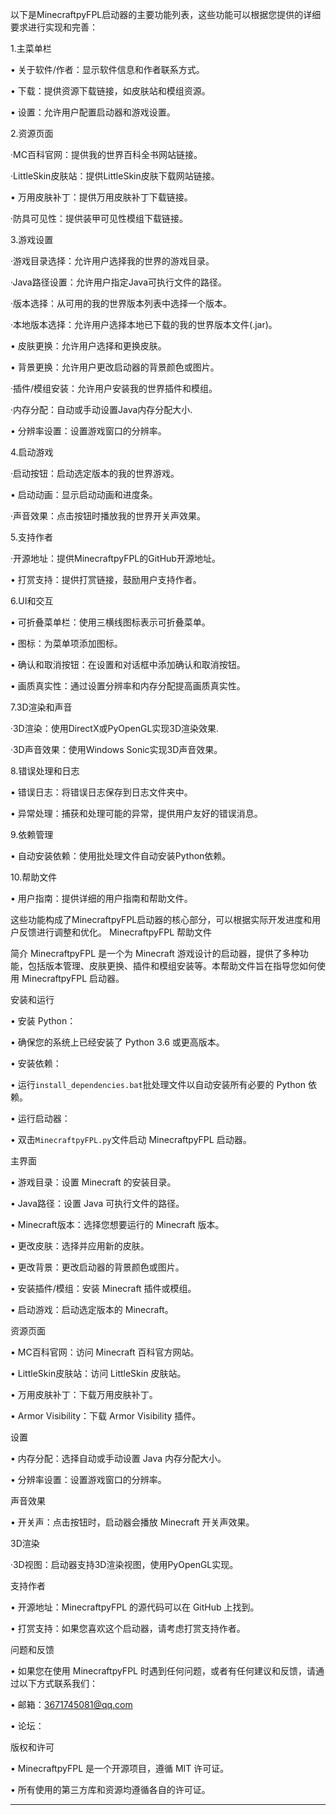以下是MinecraftpyFPL启动器的主要功能列表，这些功能可以根据您提供的详细要求进行实现和完善：


1.主菜单栏

• 关于软件/作者：显示软件信息和作者联系方式。

• 下载：提供资源下载链接，如皮肤站和模组资源。

• 设置：允许用户配置启动器和游戏设置。


2.资源页面

·MC百科官网：提供我的世界百科全书网站链接。

·LittleSkin皮肤站：提供LittleSkin皮肤下载网站链接。

• 万用皮肤补丁：提供万用皮肤补丁下载链接。

·防具可见性：提供装甲可见性模组下载链接。


3.游戏设置

·游戏目录选择：允许用户选择我的世界的游戏目录。

·Java路径设置：允许用户指定Java可执行文件的路径。

·版本选择：从可用的我的世界版本列表中选择一个版本。

·本地版本选择：允许用户选择本地已下载的我的世界版本文件(.jar)。

• 皮肤更换：允许用户选择和更换皮肤。

• 背景更换：允许用户更改启动器的背景颜色或图片。

·插件/模组安装：允许用户安装我的世界插件和模组。

·内存分配：自动或手动设置Java内存分配大小.

• 分辨率设置：设置游戏窗口的分辨率。


4.启动游戏

·启动按钮：启动选定版本的我的世界游戏。

• 启动动画：显示启动动画和进度条。

·声音效果：点击按钮时播放我的世界开关声效果。


5.支持作者

·开源地址：提供MinecraftpyFPL的GitHub开源地址。

• 打赏支持：提供打赏链接，鼓励用户支持作者。


6.UI和交互

• 可折叠菜单栏：使用三横线图标表示可折叠菜单。

• 图标：为菜单项添加图标。

• 确认和取消按钮：在设置和对话框中添加确认和取消按钮。

• 画质真实性：通过设置分辨率和内存分配提高画质真实性。


7.3D渲染和声音

·3D渲染：使用DirectX或PyOpenGL实现3D渲染效果.

·3D声音效果：使用Windows Sonic实现3D声音效果。


8.错误处理和日志

• 错误日志：将错误日志保存到日志文件夹中。

• 异常处理：捕获和处理可能的异常，提供用户友好的错误消息。


9.依赖管理

• 自动安装依赖：使用批处理文件自动安装Python依赖。


10.帮助文件

• 用户指南：提供详细的用户指南和帮助文件。

这些功能构成了MinecraftpyFPL启动器的核心部分，可以根据实际开发进度和用户反馈进行调整和优化。
MinecraftpyFPL 帮助文件


简介
MinecraftpyFPL 是一个为 Minecraft 游戏设计的启动器，提供了多种功能，包括版本管理、皮肤更换、插件和模组安装等。本帮助文件旨在指导您如何使用 MinecraftpyFPL 启动器。


安装和运行

• 安装 Python：

• 确保您的系统上已经安装了 Python 3.6 或更高版本。


• 安装依赖：

• 运行`install_dependencies.bat`批处理文件以自动安装所有必要的 Python 依赖。


• 运行启动器：

• 双击`MinecraftpyFPL.py`文件启动 MinecraftpyFPL 启动器。


主界面

• 游戏目录：设置 Minecraft 的安装目录。

• Java路径：设置 Java 可执行文件的路径。

• Minecraft版本：选择您想要运行的 Minecraft 版本。

• 更改皮肤：选择并应用新的皮肤。

• 更改背景：更改启动器的背景颜色或图片。

• 安装插件/模组：安装 Minecraft 插件或模组。

• 启动游戏：启动选定版本的 Minecraft。


资源页面

• MC百科官网：访问 Minecraft 百科官方网站。

• LittleSkin皮肤站：访问 LittleSkin 皮肤站。

• 万用皮肤补丁：下载万用皮肤补丁。

• Armor Visibility：下载 Armor Visibility 插件。


设置

• 内存分配：选择自动或手动设置 Java 内存分配大小。

• 分辨率设置：设置游戏窗口的分辨率。


声音效果

• 开关声：点击按钮时，启动器会播放 Minecraft 开关声效果。


3D渲染

·3D视图：启动器支持3D渲染视图，使用PyOpenGL实现。


支持作者

• 开源地址：MinecraftpyFPL 的源代码可以在 GitHub 上找到。

• 打赏支持：如果您喜欢这个启动器，请考虑打赏支持作者。


问题和反馈

• 如果您在使用 MinecraftpyFPL 时遇到任何问题，或者有任何建议和反馈，请通过以下方式联系我们：

• 邮箱：3671745081@qq.com

• 论坛：


版权和许可

• MinecraftpyFPL 是一个开源项目，遵循 MIT 许可证。

• 所有使用的第三方库和资源均遵循各自的许可证。


---




